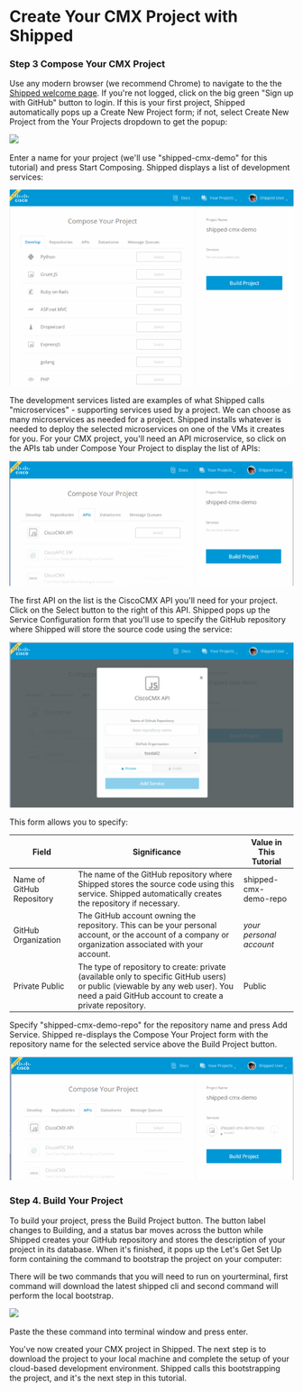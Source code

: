 # Create Your CMX Project with Shipped    


### Step 3 Compose Your CMX Project ###

Use any modern browser (we recommend Chrome) to navigate to the the [Shipped welcome page](http://ciscocloud.github.io/shipped/dist/#).  If you're not logged, click on the big green "Sign up with GitHub" button to login.  If this is your first project, Shipped automatically pops up a Create New Project form; if not, select Create New Project from the Your Projects dropdown to get the popup: 

![](https://github.com/CiscoCloud/shipped-user-guide/blob/master/build/images/walkthroughs/create_project.png)

Enter a name for your project (we'll use "shipped-cmx-demo" for this tutorial) and press Start Composing.  Shipped displays a list of development services:

![](https://github.com/CiscoCloud/Shipped-Learning-Labs/blob/master/shipped-102-cmx-project/src/posts/files/shipped-102-cmx-project/compose_your_project.png)

The development services listed are examples of what Shipped calls "microservices" - supporting services used by a project.  We can choose as many microservices as needed for a project.  Shipped installs whatever is needed to deploy the selected microservices on one of the VMs it creates for you.  For your CMX project, you'll need an API microservice, so click on the APIs tab under Compose Your Project to display the list of APIs:

![](https://github.com/CiscoCloud/Shipped-Learning-Labs/blob/master/shipped-102-cmx-project/src/posts/files/shipped-102-cmx-project/compose_your_project_apis.png)

The first API on the list is the CiscoCMX API you'll need for your project.  Click on the Select button to the right of this API.  Shipped pops up the Service Configuration form that you'll use to specify the GitHub repository where Shipped will store the source code using the service:

![](https://github.com/CiscoCloud/Shipped-Learning-Labs/blob/master/shipped-102-cmx-project/src/posts/files/shipped-102-cmx-project/service_config.png)

This form allows you to specify:

Field  | Significance | Value in This Tutorial
------------- | ------------- |-------------
Name of GitHub Repository  | The name of the GitHub repository where Shipped stores the source code using this service.  Shipped automatically creates the repository if necessary. | shipped-cmx-demo-repo
GitHub Organization|The GitHub account owning the repository.  This can be your personal account, or the account of a company or organization associated with your account.|*your personal account*
Private Public|The type of repository to create: private (available only to specific GitHub users) or public (viewable by any web user).  You need a paid GitHub account to create a private repository.|Public

Specify "shipped-cmx-demo-repo" for the repository name and press Add Service.  Shipped re-displays the Compose Your Project form with the repository name for the selected service above the Build Project button. 

![](https://github.com/CiscoCloud/Shipped-Learning-Labs/blob/master/shipped-102-cmx-project/src/posts/files/shipped-102-cmx-project/compose_your_project_with_service.png)

### Step 4. Build Your Project

To build your project, press the Build Project button.  The button label changes to Building, and a status bar moves across the button while Shipped creates your GitHub repository and stores the description of your project in its database.  When it's finished, it pops up the Let's Get Set Up form containing the command to bootstrap the project on your computer:

There will be two commands that you will need to run on yourterminal, first command  will download the latest shipped cli and second command will perform the local bootstrap.

![](https://github.com/CiscoCloud/shipped-user-guide/blob/master/build/images/walkthroughs/bootstrap.png)

Paste the these command into terminal window and press enter.

You've now created your CMX project in Shipped. The next step is to download the project to your local machine and complete the setup of your cloud-based development environment.  Shipped calls this bootstrapping the project, and it's the next step in this tutorial.
